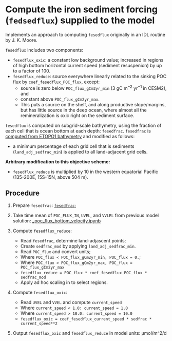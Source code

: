 # Compute the iron sediment forcing (`fedsedflux`) supplied to the model

Implements an approach to computing `fesedflux` originally in an IDL routine by J. K. Moore.

`fesedflux` includes two components:
- `fesedflux_oxic`: a constant low background value; increased in regions of high bottom horizontal current speed (sediment resuspenion) by up to a factor of 100.
- `fesedflux_reduce`: source everywhere linearly related to the sinking POC flux by `coef_fesedflux_POC_flux`, except: 
  - source is zero below `POC_flux_gCm2yr_min` (3 gC m$^{-2}$ yr$^{-1}$ in CESM2), and 
  - constant above `POC_flux_gCm2yr_max`.
  - This puts a source on the shelf, and along productive slope/margins, but has little source in the deep ocean, where almost all the remineralization is oxic right on the sediment surface.

`fesedflux` is computed on subgrid-scale bathymetry, using the fraction of each cell that is ocean bottom at each depth: `fesedfrac`. `fesedfrac` is [computed from ETOPO1 bathymetry](sedfrac_compute.ipynb) and modified as follows:
- a minimum percentage of each grid cell that is sediments (`land_adj_sedfrac_min`) is applied to all land-adjacent grid cells.


**Arbitrary modification to this objective scheme:**
- `fesedflux_reduce` is multiplied by 10 in the western equatorial Pacific (135-200E, 15S-15N, above 504 m). 


## Procedure

1. Prepare `fesedfrac`: [`fesedfrac`](sedfrac_compute.ipynb);

2. Take time mean of `POC_FLUX_IN`, `UVEL`, and `VVLEL` from previous model solution: [_poc_flux_bottom_velocity.ipynb](_poc_flux_bottom_velocity.ipynb)

3. Compute `fesedflux_reduce`:
   - Read `fesedfrac`, determine land-adjascent points;
   - Create `sedfrac_mod` by applying `land_adj_sedfrac_min`.
   - Read `POC_flux` and convert units; 
   - Where `POC_flux < POC_flux_gCm2yr_min, POC_flux = 0.`;
   - Where `POC_flux > POC_flux_gCm2yr_max, POC_flux = POC_flux_gCm2yr_max`
   - `fesedflux_reduce = POC_flux * coef_fesedflux_POC_flux * sedfrac_mod`
   - Apply ad hoc scaling in to select regions.

4. Compute `fesedflux_oxic`:
   - Read `UVEL` and `VVEL` and compute `current_speed`
   - Where `current_speed < 1.0: current_speed = 1.0`
   - Where `current_speed > 10.0: current_speed = 10.0` 
   - `fesedflux_oxic = coef_fesedflux_current_speed * sedfrac * current_speed**2`
   

5. Output `fesedflux_oxic` and `fesedflux_reduce` in model units: µmol/m^2/d
   